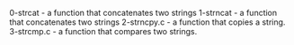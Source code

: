0-strcat - a function that concatenates two strings
1-strncat - a function that concatenates two strings
2-strncpy.c - a function that copies a string.
3-strcmp.c - a function that compares two strings.
